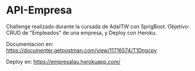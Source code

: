 # API-Empresa
Challenge realizado durante la cursada de AdaITW con SprigBoot. Objetivo:  CRUD de "Empleados" de una empresa, y Deploy con Heroku. 

Documentacion en: https://documenter.getpostman.com/view/11716574/T1Dngcpy

Deploy en: https://empresalau.herokuapp.com/
